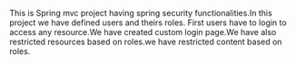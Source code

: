 This is Spring mvc project having spring security functionalities.In this project we have defined users and theirs roles. First users have to login to access any resource.We have created custom login page.We have also 
restricted resources based on roles.we have restricted content based on roles.
